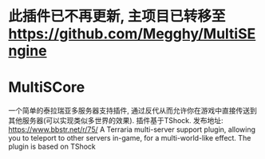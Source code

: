 # 此插件已不再更新, 主项目已转移至 https://github.com/Megghy/MultiSEngine

# MultiSCore
一个简单的泰拉瑞亚多服务器支持插件, 通过反代从而允许你在游戏中直接传送到其他服务器(可以实现类似多世界的效果). 插件基于TShock. 发布地址: https://www.bbstr.net/r/75/
A Terraria multi-server support plugin, allowing you to teleport to other servers in-game, for a multi-world-like effect. The plugin is based on TShock
